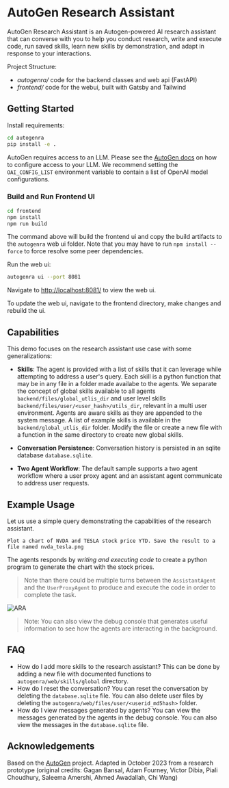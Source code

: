 # AutoGen Research Assistant

AutoGen Research Assistant is an Autogen-powered AI research assistant that can converse with you to help you conduct research, write and execute code, run saved skills, learn new skills by demonstration, and adapt in response to your interactions.

Project Structure:

- _autogenra/_ code for the backend classes and web api (FastAPI)
- _frontend/_ code for the webui, built with Gatsby and Tailwind

## Getting Started

Install requirements:

```bash
cd autogenra
pip install -e .
```

AutoGen requires access to an LLM. Please see the [AutoGen docs](https://microsoft.github.io/autogen/docs/FAQ#set-your-api-endpoints) on how to configure access to your LLM. We recommend setting the `OAI_CONFIG_LIST` environment variable to contain a list of OpenAI model configurations.

### Build and Run Frontend UI

```bash
cd frontend
npm install
npm run build
```

The command above will build the frontend ui and copy the build artifacts to the `autogenra` web ui folder. Note that you may have to run `npm install --force` to force resolve some peer dependencies.

Run the web ui:

```bash
autogenra ui --port 8081
```

Navigate to <http://localhost:8081/> to view the web ui.

To update the web ui, navigate to the frontend directory, make changes and rebuild the ui.

## Capabilities

This demo focuses on the research assistant use case with some generalizations:

- **Skills**: The agent is provided with a list of skills that it can leverage while attempting to address a user's query. Each skill is a python function that may be in any file in a folder made availabe to the agents. We separate the concept of global skills available to all agents `backend/files/global_utlis_dir` and user level skills `backend/files/user/<user_hash>/utils_dir`, relevant in a multi user environment. Agents are aware skills as they are appended to the system message. A list of example skills is available in the `backend/global_utlis_dir` folder. Modify the file or create a new file with a function in the same directory to create new global skills.

- **Conversation Persistence**: Conversation history is persisted in an sqlite database `database.sqlite`.

- **Two Agent Workflow**: The default sample supports a two agent workflow where a user proxy agent and an assistant agent communicate to address user requests.

## Example Usage

Let us use a simple query demonstrating the capabilities of the research assistant.

```
Plot a chart of NVDA and TESLA stock price YTD. Save the result to a file named nvda_tesla.png
```

The agents responds by _writing and executing code_ to create a python program to generate the chart with the stock prices.

> Note than there could be multiple turns between the `AssistantAgent` and the `UserProxyAgent` to produce and execute the code in order to complete the task.

![ARA](./docs/ara_stockprices.png)

> Note: You can also view the debug console that generates useful information to see how the agents are interacting in the background.

<!-- ![ARA](./docs/ara_console.png) -->

## FAQ

- How do I add more skills to the research assistant? This can be done by adding a new file with documented functions to `autogenra/web/skills/global` directory.
- How do I reset the conversation? You can reset the conversation by deleting the `database.sqlite` file. You can also delete user files by deleting the `autogenra/web/files/user/<userid_md5hash>` folder.
- How do I view messages generated by agents? You can view the messages generated by the agents in the debug console. You can also view the messages in the `database.sqlite` file.

## Acknowledgements

Based on the [AutoGen](https://microsoft.github.io/autogen) project.
Adapted in October 2023 from a research prototype (original credits: Gagan Bansal, Adam Fourney, Victor Dibia, Piali Choudhury, Saleema Amershi, Ahmed Awadallah, Chi Wang)
